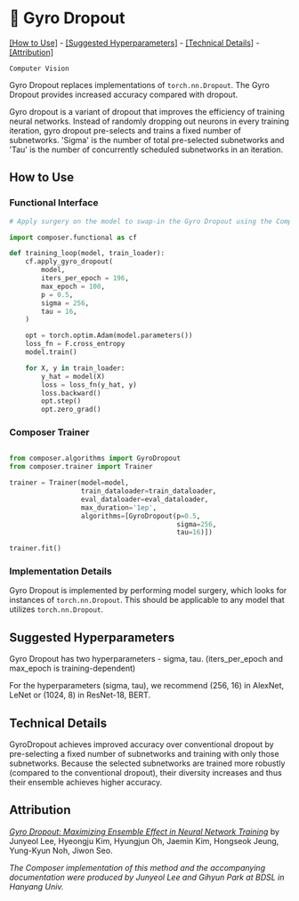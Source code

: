 # 🥙 Gyro Dropout
[\[How to Use\]](#how-to-use) - [\[Suggested Hyperparameters\]](#suggested-hyperparameters) - [\[Technical Details\]](#technical-details) - [\[Attribution\]](#attribution)

 `Computer Vision`

Gyro Dropout replaces implementations of `torch.nn.Dropout`. The Gyro Dropout provides increased accuracy compared with dropout.

Gyro dropout is a variant of dropout that improves the efficiency of training neural networks.
Instead of randomly dropping out neurons in every training iteration, gyro dropout pre-selects and trains a fixed
number of subnetworks. 'Sigma' is the number of total pre-selected subnetworks and 'Tau' is the number of concurrently scheduled subnetworks in an iteration.

## How to Use

### Functional Interface

```python
# Apply surgery on the model to swap-in the Gyro Dropout using the Composer functional API

import composer.functional as cf

def training_loop(model, train_loader):
    cf.apply_gyro_dropout(
        model,
        iters_per_epoch = 196,
        max_epoch = 100,
        p = 0.5,
        sigma = 256,
        tau = 16,
    )

    opt = torch.optim.Adam(model.parameters())
    loss_fn = F.cross_entropy
    model.train()

    for X, y in train_loader:
        y_hat = model(X)
        loss = loss_fn(y_hat, y)
        loss.backward()
        opt.step()
        opt.zero_grad()
```

### Composer Trainer

<!--pytest.mark.gpu-->
<!--pytest.mark.filterwarnings('ignore:GyroDropout is not implemented in a way that allows correct resumption.*:UserWarning')-->
<!--
```python
import torch
from torch.utils.data import Dataset, DataLoader
from torchmetrics import Metric, MetricCollection

from composer.models import ComposerClassifier

from typing import Any, Callable, Dict, Optional, Tuple, Union


class SimpleDataset(Dataset):

    def __init__(self, size: int = 256, batch_size: int = 256, feature_size: int = 1, num_classes: int = 2):
        self.size = size
        self.batch_size = batch_size
        self.x = torch.randn(size*batch_size, feature_size)
        self.y = torch.randint(0, num_classes, size=(size*batch_size,), dtype=torch.long)

    def __len__(self):
        return self.size

    def __getitem__(self, index: int):
        return self.x[index*self.batch_size:(index+1)*self.batch_size], self.y[index*self.batch_size:(index+1)*self.batch_size]


class SimpleModelWithDropout(ComposerClassifier):

    def __init__(self, num_features: int = 64, num_classes: int = 10) -> None:
        fc1 = torch.nn.Linear(num_features, 512)
        fc2 = torch.nn.Linear(512, num_classes)
        dropout = torch.nn.Dropout(0.5)

        net = torch.nn.Sequential(
            torch.nn.Flatten(),
            fc1,
            torch.nn.ReLU(),
            dropout,
            fc2,
            torch.nn.Softmax(dim=-1),
        )

        super().__init__(module=net, num_classes=num_classes)

        self.fc1 = fc1
        self.fc2 = fc2

    def loss(self, outputs: torch.Tensor, batch: Tuple[Any, torch.Tensor], *args, **kwargs) -> torch.Tensor:
        _, targets = batch
        targets = targets.squeeze(dim=0)
        # import sys
        # print(f"output shape: {outputs.shape}\n", file=sys.stderr)
        # print(f"target shape: {targets.shape}\n", file=sys.stderr)
        return self._loss_fn(outputs, targets, *args, **kwargs)

    def update_metric(self, batch: Any, outputs: Any, metric: Metric) -> None:
        _, targets = batch
        metric.update(outputs.squeeze(dim=0), targets.squeeze(dim=0))

    def forward(self, batch: Tuple[torch.Tensor, Any]) -> torch.Tensor:
        inputs, _ = batch
        inputs = inputs.squeeze(dim=0)
        outputs = self.module(inputs)
        return outputs


model = SimpleModelWithDropout()
train_dataloader = DataLoader(SimpleDataset(batch_size=256, feature_size=64, num_classes=10))
eval_dataloader = DataLoader(SimpleDataset(batch_size=256, feature_size=64, num_classes=10))
```
-->
<!--pytest-codeblocks:cont-->
```python

from composer.algorithms import GyroDropout
from composer.trainer import Trainer

trainer = Trainer(model=model,
                  train_dataloader=train_dataloader,
                  eval_dataloader=eval_dataloader,
                  max_duration='1ep',
                  algorithms=[GyroDropout(p=0.5,
                                          sigma=256,
                                          tau=16)])

trainer.fit()
```

### Implementation Details

Gyro Dropout is implemented by performing model surgery, which looks for instances of `torch.nn.Dropout`. This should be applicable to any model that utilizes `torch.nn.Dropout`.

## Suggested Hyperparameters

Gyro Dropout has two hyperparameters - sigma, tau. (iters_per_epoch and max_epoch is training-dependent)

For the hyperparameters (sigma, tau), we recommend (256, 16) in AlexNet, LeNet or (1024, 8) in ResNet-18, BERT.


## Technical Details
GyroDropout achieves improved accuracy over conventional dropout by pre-selecting a fixed number of subnetworks and training with only those subnetworks. Because the selected subnetworks are trained more robustly (compared to the conventional dropout), their diversity increases and thus their ensemble achieves higher accuracy.

## Attribution
[*Gyro Dropout: Maximizing Ensemble Effect in Neural Network Training*](https://proceedings.mlsys.org/paper/2022/hash/be83ab3ecd0db773eb2dc1b0a17836a1-Abstract.html) by Junyeol Lee, Hyeongju Kim, Hyungjun Oh, Jaemin Kim, Hongseok Jeung, Yung-Kyun Noh, Jiwon Seo.

*The Composer implementation of this method and the accompanying documentation were produced by Junyeol Lee and Gihyun Park at BDSL in Hanyang Univ.*
